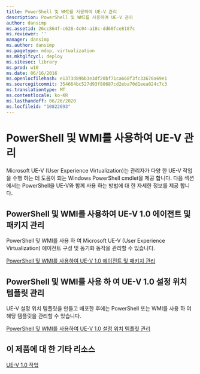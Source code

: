 ```yaml
---
title: PowerShell 및 WMI를 사용하여 UE-V 관리
description: PowerShell 및 WMI를 사용하여 UE-V 관리
author: dansimp
ms.assetid: 26cc864f-c628-4c04-a18c-dd60fce8187c
ms.reviewer: ''
manager: dansimp
ms.author: dansimp
ms.pagetype: mdop, virtualization
ms.mktglfcycl: deploy
ms.sitesec: library
ms.prod: w10
ms.date: 06/16/2016
ms.openlocfilehash: e1373d89bb3e3df20bf71ca668f3fc33670a69e1
ms.sourcegitcommit: 354664bc527d93f80687cd2eba70d1eea024c7c3
ms.translationtype: MT
ms.contentlocale: ko-KR
ms.lasthandoff: 06/26/2020
ms.locfileid: "10822693"
---
```

# PowerShell 및 WMI를 사용하여 UE-V 관리


Microsoft UE-V (User Experience Virtualization)는 관리자가 다양 한 UE-V 작업을 수행 하는 데 도움이 되는 Windows PowerShell cmdlet을 제공 합니다. 다음 섹션에서는 PowerShell을 UE-V와 함께 사용 하는 방법에 대 한 자세한 정보를 제공 합니다.

## PowerShell 및 WMI를 사용하여 UE-V 1.0 에이전트 및 패키지 관리


PowerShell 및 WMI를 사용 하 여 Microsoft UE-V (User Experience Virtualization) 에이전트 구성 및 동기화 동작을 관리할 수 있습니다.

[PowerShell 및 WMI를 사용하여 UE-V 1.0 에이전트 및 패키지 관리](managing-the-ue-v-10-agent-and-packages-with-powershell-and-wmi.md)

## PowerShell 및 WMI를 사용 하 여 UE-V 1.0 설정 위치 템플릿 관리


UE-V 설정 위치 템플릿을 만들고 배포한 후에는 PowerShell 또는 WMI를 사용 하 여 해당 템플릿을 관리할 수 있습니다.

[PowerShell 및 WMI를 사용하여 UE-V 1.0 설정 위치 템플릿 관리](managing-ue-v-10-settings-location-templates-using-powershell-and-wmi.md)

## 이 제품에 대 한 기타 리소스


[UE-V 1.0 작업](operations-for-ue-v-10.md)

 

 





